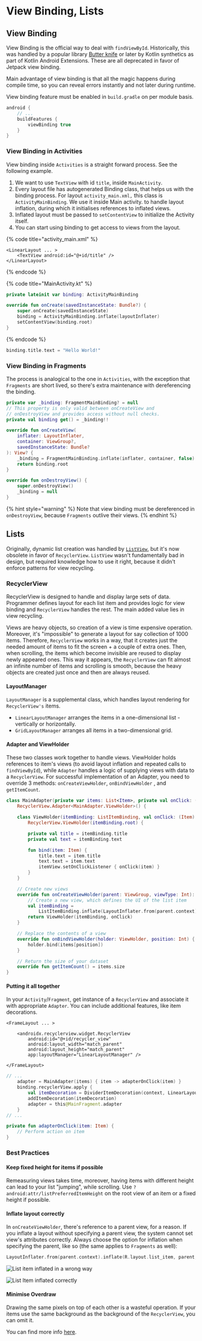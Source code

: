 # View Binding, Lists

## View Binding

View Binding is the official way to deal with `findViewById`. Historically, this was handled by a popular library [Butter knife](https://github.com/JakeWharton/butterknife) or later by Kotlin synthetics as part of Kotlin Android Extensions. These are all deprecated in favor of Jetpack view binding.

Main advantage of view binding is that all the magic happens during compile time, so you can reveal errors instantly and not later during runtime.

View binding feature must be enabled in `build.gradle` on per module basis.

```groovy
android {
    // ...
    buildFeatures {
        viewBinding true
    }
}
```

### View Binding in Activities

View binding inside `Activities` is a straight forward process. See the following example.

1. We want to use `TextView` with id `title`, inside `MainActivity`.
2. Every layout file has autogenerated Binding class, that helps us with the binding process. For layout `activity_main.xml,` this class is `ActivityMainBinding`. We use it inside Main activity. to handle layout inflation, during which it initialises references to inflated views.
3. Inflated layout must be passed to `setContentView` to initialize the Activity itself.
4. You can start using binding to get access to views from the layout.

{% code title="activity\_main.xml" %}
```markup
<LinearLayout ... >
    <TextView android:id="@+id/title" />
</LinearLayout>
```
{% endcode %}

{% code title="MainActivity.kt" %}
```kotlin
private lateinit var binding: ActivityMainBinding

override fun onCreate(savedInstanceState: Bundle?) {
    super.onCreate(savedInstanceState)
    binding = ActivityMainBinding.inflate(layoutInflater)
    setContentView(binding.root)
}
```
{% endcode %}

```kotlin
binding.title.text = "Hello World!"
```

### View Binding in Fragments

The process is analogical to the one in `Activities`, with the exception that `Fragments` are short lived, so there's extra maintenance with dereferencing the binding.

```kotlin
private var _binding: FragmentMainBinding? = null
// This property is only valid between onCreateView and
// onDestroyView and provides access without null checks.
private val binding get() = _binding!!

override fun onCreateView(
    inflater: LayoutInflater,
    container: ViewGroup?,
    savedInstanceState: Bundle?
): View? {
    _binding = FragmentMainBinding.inflate(inflater, container, false)
    return binding.root
}

override fun onDestroyView() {
    super.onDestroyView()
    _binding = null
}
```

{% hint style="warning" %}
Note that view binding must be dereferenced in `onDestroyView`, because `Fragments` outlive their views.
{% endhint %}

## Lists

Originally, dynamic list creation was handled by [`ListView`](https://developer.android.com/reference/android/widget/ListView), but it's now obsolete in favor of `RecyclerView`. `ListView` wasn't fundamentally bad in design, but required knowledge how to use it right, because it didn't enforce patterns for view recycling.

### RecyclerView

RecyclerView is designed to handle and display large sets of data. Programmer defines layout for each list item and provides logic for view binding and `RecyclerView` handles the rest. The main added value lies in view recycling.

Views are heavy objects, so creation of a view is time expensive operation. Moreover, it's "impossible" to generate a layout for say collection of 1000 items. Therefore, `RecyclerView` works in a way, that it creates just the needed amount of items to fit the screen + a couple of extra ones. Then, when scrolling, the items which become invisible are reused to display newly appeared ones. This way it appears, the `RecyclerView` can fit almost an infinite number of items and scrolling is smooth, because the heavy objects are created just once and then are always reused.

#### LayoutManager

`LayoutManager` is a supplemental class, which handles layout rendering for `RecyclerView's` items.

* `LinearLayoutManager` arranges the items in a one-dimensional list - vertically or horizontally.
* `GridLayoutManager` arranges all items in a two-dimensional grid.

#### Adapter and ViewHolder

These two classes work together to handle views. ViewHolder holds references to item's views \(to avoid layout inflation and repeated calls to `findViewById`\), while `Adapter` handles a logic of supplying views with data to a `RecyclerView`. For successful implementation of an Adapter, you need to override 3 methods: `onCreateViewHolder`, `onBindViewHolder` , and `getItemCount`.

```kotlin
class MainAdapter(private var items: List<Item>, private val onClick: (Item) -> Unit) :
    RecyclerView.Adapter<MainAdapter.ViewHolder>() {

    class ViewHolder(itemBinding: ListItemBinding, val onClick: (Item) -> Unit) :
        RecyclerView.ViewHolder(itemBinding.root) {

        private val title = itemBinding.title
        private val text = itemBinding.text

        fun bind(item: Item) {
            title.text = item.title
            text.text = item.text
            itemView.setOnClickListener { onClick(item) }
        }
    }

    // Create new views
    override fun onCreateViewHolder(parent: ViewGroup, viewType: Int): ViewHolder {
        // Create a new view, which defines the UI of the list item
        val itemBinding =
            ListItemBinding.inflate(LayoutInflater.from(parent.context), parent, false)
        return ViewHolder(itemBinding, onClick)
    }

    // Replace the contents of a view
    override fun onBindViewHolder(holder: ViewHolder, position: Int) {
        holder.bind(items[position])
    }

    // Return the size of your dataset
    override fun getItemCount() = items.size
}
```

####  Putting it all together

In your `Activity`/`Fragment`, get instance of a `RecyclerView` and associate it with appropriate `Adapter`. You can include additional features, like item decorations.

```markup
<FrameLayout ... >

    <androidx.recyclerview.widget.RecyclerView
        android:id="@+id/recycler_view"
        android:layout_width="match_parent"
        android:layout_height="match_parent"
        app:layoutManager="LinearLayoutManager" />

</FrameLayout>
```

```kotlin
// ...
    adapter = MainAdapter(items) { item -> adapterOnClick(item) }
    binding.recyclerView.apply {
        val itemDecoration = DividerItemDecoration(context, LinearLayoutManager.VERTICAL)
        addItemDecoration(itemDecoration)
        adapter = this@MainFragment.adapter
    }
// ...

private fun adapterOnClick(item: Item) {
    // Perform action on item
}
```

### Best Practices

#### Keep fixed height for items if possible

Remeasuring views takes time, moreover, having items with different height can lead to your list "jumping", while scrolling. Use `?android:attr/listPreferredItemHeight` on the root view of an item or a fixed height if possible.

#### Inflate layout correctly

In `onCreateViewHolder`, there's reference to a parent view, for a reason. If you inflate a layout without specifying a parent view, the system cannot set view's attributes correctly. Always choose the option for inflation when specifying the parent, like so \(the same applies to `Fragments` as well\):

```kotlin
LayoutInflater.from(parent.context).inflate(R.layout.list_item, parent, false)
```

![List item inflated in a wrong way](.gitbook/assets/3-list-wrong.png)

![List Item inflated correctly](.gitbook/assets/3-list-right.png)

#### Minimise Overdraw

Drawing the same pixels on top of each other is a wasteful operation. If your items use the same background as the background of the `RecyclerView`, you can omit it.

You can find more info [here](layout-and-views.md#minimising-overdraw).

